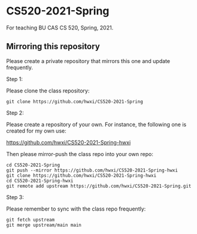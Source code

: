 # CS520-2021-Spring

For teaching BU CAS CS 520, Spring, 2021.

## Mirroring this repository

Please create a private repository that mirrors this one and update
frequently.

Step 1:

Please clone the class repository:

```
git clone https://github.com/hwxi/CS520-2021-Spring
```

Step 2:

Please create a repository of your own.
For instance, the following one is created
for my own use:

https://github.com/hwxi/CS520-2021-Spring-hwxi

Then please mirror-push the class repo into your own repo:

```
cd CS520-2021-Spring
git push --mirror https://github.com/hwxi/CS520-2021-Spring-hwxi
git clone https://github.com/hwxi/CS520-2021-Spring-hwxi
cd CS520-2021-Spring-hwxi
git remote add upstream https://github.com/hwxi/CS520-2021-Spring.git
```

Step 3:

Please remember to sync with the class repo frequently:

```
git fetch upstream
git merge upstream/main main
```
